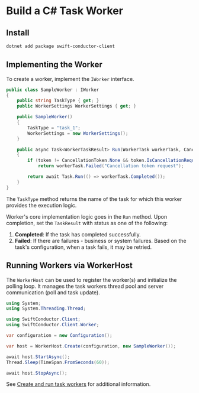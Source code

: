 # Build a C# Task Worker

## Install

```sh
dotnet add package swift-conductor-client
```

## Implementing the Worker

To create a worker, implement the `IWorker` interface.

```csharp
public class SampleWorker : IWorker
{
    public string TaskType { get; }
    public WorkerSettings WorkerSettings { get; }

    public SampleWorker()
    {
        TaskType = "task_1";
        WorkerSettings = new WorkerSettings();
    }

    public async Task<WorkerTaskResult> Run(WorkerTask workerTask, CancellationToken token)
    {
        if (token != CancellationToken.None && token.IsCancellationRequested)
            return workerTask.Failed("Cancellation token request");

        return await Task.Run(() => workerTask.Completed());
    }
}
```

The `TaskType` method returns the name of the task for which this worker provides the execution logic.

Worker's core implementation logic goes in the `Run` method. Upon completion, set the `TaskResult` with status as one of the following:

1. **Completed**: If the task has completed successfully.
2. **Failed**: If there are failures - business or system failures. Based on the task's configuration, when a task fails, it may be retried.

## Running Workers via WorkerHost

The `WorkerHost` can be used to register the worker(s) and initialize the polling loop.
It manages the task workers thread pool and server communication (poll and task update).

```csharp
using System;
using System.Threading.Thread;

using SwiftConductor.Client;
using SwiftConductor.Client.Worker;

var configuration = new Configuration();

var host = WorkerHost.Create(configuration, new SampleWorker());

await host.StartAsync();
Thread.Sleep(TimeSpan.FromSeconds(60));

await host.StopAsync();
```

See [Create and run task workers](https://github.com/swift-conductor/conductor-client-dotnet/blob/main/docs/readme/workers.md) for additional information.
